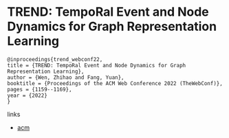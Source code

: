 # TREND: TempoRal Event and Node Dynamics for Graph Representation Learning

```
@inproceedings{trend_webconf22,
title = {TREND: TempoRal Event and Node Dynamics for Graph Representation Learning},
author = {Wen, Zhihao and Fang, Yuan},
booktitle = {Proceedings of the ACM Web Conference 2022 (TheWebConf)},
pages = {1159--1169},
year = {2022}
}
```

links
- [acm](https://dl.acm.org/doi/10.1145/3485447.3512164)
